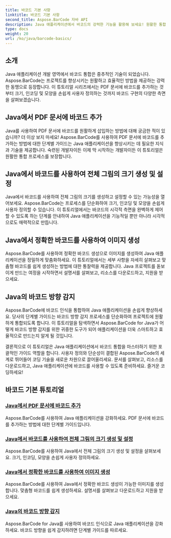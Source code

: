```yaml
---
title: 바코드 기본 사항
linktitle: 바코드 기본 사항
second_title: Aspose.BarCode 자바 API
description: Java 애플리케이션에서 바코드의 강력한 기능을 활용해 보세요! 원활한 통합, 사용자 정의 및 인식을 위해 Aspose.BarCode 튜토리얼을 살펴보세요.
type: docs
weight: 20
url: /ko/java/barcode-basics/
---
```


## 소개

Java 애플리케이션 개발 영역에서 바코드 통합은 중추적인 기술이 되었습니다. Aspose.BarCode는 프로젝트를 향상시키는 원활하고 효율적인 방법을 제공하는 강력한 동맹으로 등장합니다. 이 튜토리얼 시리즈에서는 PDF 문서에 바코드를 추가하는 것부터 크기, 인코딩 및 모양을 손쉽게 사용자 정의하는 것까지 바코드 구현의 다양한 측면을 살펴보겠습니다.

## Java에서 PDF 문서에 바코드 추가

Java를 사용하여 PDF 문서에 바코드를 원활하게 삽입하는 방법에 대해 궁금한 적이 있습니까? 더 이상 보지 마세요! Aspose.BarCode를 사용하여 PDF 문서에 바코드를 추가하는 방법에 대한 단계별 가이드는 Java 애플리케이션을 향상시키는 데 필요한 지식과 기술을 제공합니다. 숙련된 개발자이든 이제 막 시작하는 개발자이든 이 튜토리얼은 원활한 통합 프로세스를 보장합니다.

## Java에서 바코드를 사용하여 전체 그림의 크기 생성 및 설정

Java에서 바코드를 사용하여 전체 그림의 크기를 생성하고 설정할 수 있는 가능성을 열어보세요. Aspose.BarCode는 프로세스를 단순화하여 크기, 인코딩 및 모양을 손쉽게 사용자 정의할 수 있습니다. 이 튜토리얼에서는 바코드의 시각적 측면을 완벽하게 제어할 수 있도록 하는 단계를 안내하여 Java 애플리케이션을 기능적일 뿐만 아니라 시각적으로도 매력적으로 만듭니다.

## Java에서 정확한 바코드를 사용하여 이미지 생성

Aspose.BarCode를 사용하여 정확한 바코드 생성으로 이미지를 생성하여 Java 애플리케이션을 정밀하게 맞춤화하세요. 이 튜토리얼에서는 세부 사항을 자세히 살펴보고 맞춤형 바코드를 쉽게 생성하는 방법에 대한 통찰력을 제공합니다. Java 프로젝트를 돋보이게 만드는 여정을 시작하면서 설명서를 살펴보고, 리소스를 다운로드하고, 지원을 받으세요.

## Java의 바코드 방향 감지

Aspose.BarCode에 바코드 인식을 통합하여 Java 애플리케이션을 손쉽게 향상하세요. 당사의 단계별 가이드는 바코드 방향 감지 프로세스를 단순화하여 프로젝트에 원활하게 통합되도록 합니다. 이 튜토리얼을 탐색하면서 Aspose.BarCode for Java가 어떻게 바코드 방향 감지를 위한 귀중한 도구가 되어 애플리케이션을 더욱 스마트하고 효율적으로 만드는지 알게 될 것입니다.

결론적으로 이 튜토리얼은 Java 애플리케이션에서 바코드 통합을 마스터하기 위한 포괄적인 가이드 역할을 합니다. 사용자 정의와 단순성이 결합된 Aspose.BarCode의 세계로 뛰어들어 코딩 기술을 새로운 차원으로 끌어올리세요. 문서를 살펴보고, 리소스를 다운로드하고, Java 애플리케이션에 바코드를 사용할 수 있도록 준비하세요. 즐거운 코딩하세요!
## 바코드 기본 튜토리얼
### [Java에서 PDF 문서에 바코드 추가](./adding-barcode-to-pdf-document/)
Aspose.BarCode를 사용하여 Java 애플리케이션을 강화하세요. PDF 문서에 바코드를 추가하는 방법에 대한 단계별 가이드입니다.
### [Java에서 바코드를 사용하여 전체 그림의 크기 생성 및 설정](./creating-setting-size-whole-picture-barcode/)
Aspose.BarCode를 사용하여 Java에서 전체 그림의 크기 생성 및 설정을 살펴보세요. 크기, 인코딩, 모양을 손쉽게 사용자 정의하세요.
### [Java에서 정확한 바코드를 사용하여 이미지 생성](./creating-image-exact-barcode/)
Aspose.BarCode를 사용하여 Java에서 정확한 바코드 생성이 가능한 이미지를 생성합니다. 맞춤형 바코드를 쉽게 생성하세요. 설명서를 살펴보고 다운로드하고 지원을 받으세요.
### [Java의 바코드 방향 감지](./detecting-barcode-orientation/)
Aspose.BarCode for Java를 사용하여 바코드 인식으로 Java 애플리케이션을 강화하세요. 바코드 방향을 쉽게 감지하려면 단계별 가이드를 따르세요.